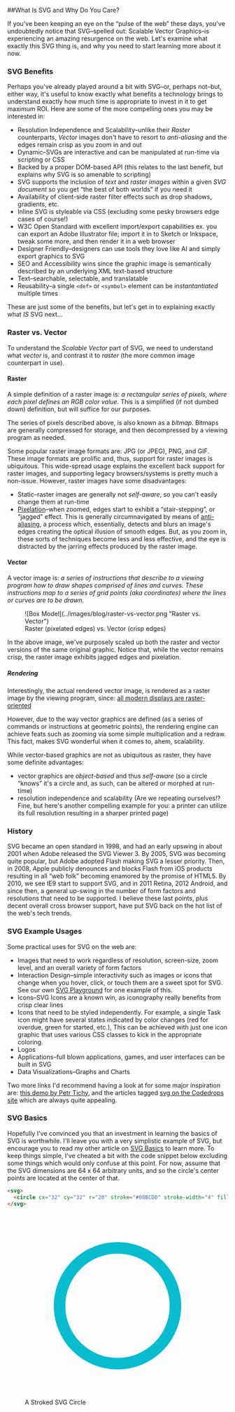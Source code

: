 ##What Is SVG and Why Do You Care?

If you've been keeping an eye on the &ldquo;pulse of the web&rdquo; these days, you've undoubtedly notice that SVG–spelled out: Scalable Vector Graphics–is experiencing an amazing resurgence on the web. Let's examine what exactly this SVG thing is, and why you need to start learning more about it now.

### SVG Benefits

Perhaps you've already played around a bit with SVG–or, perhaps not–but, either way, it's useful to know exactly what benefits a technology brings to understand exactly how much time is appropriate to invest in it to get maximum ROI. Here are some of the more compelling ones you may be interested in:

* Resolution Independence and Scalability–unlike their *Raster* counterparts, *Vector* images don't have to resort to *anti-aliasing* and the edges remain crisp as you zoom in and out
* Dynamic–SVGs are interactive and can be manipulated at run-time via scripting or CSS
* Backed by a proper DOM-based API (this relates to the last benefit, but explains why SVG is so amenable to scripting)
* SVG supports the inclusion of *text* and *raster images* within a given *SVG document* so you get &ldquo;the best of both worlds&rdquo; if you need it
* Availability of client-side raster filter effects such as drop shadows, gradients, etc.
* Inline SVG is styleable via CSS (excluding some pesky browsers edge cases of course!)
* W3C Open Standard with excellent import/export capabilities ex. you can export an Adobe Illustrator file; import it in to Sketch or Inkspace, tweak some more, and then render it in a web browser
* Designer Friendly–designers can use tools they love like AI and simply export graphics to SVG
* SEO and Accessibility wins since the graphic image is semantically described by an underlying XML text-based structure
* Text–searchable, selectable, and translatable
* Reusability–a single `<def>` or `<symbol>` element can be *instantantiated* multiple times

These are just some of the benefits, but let's get in to explaining exactly what *IS* SVG next…

### Raster vs. Vector

To understand the *Scalable Vector* part of SVG, we need to understand what *vector* is, and contrast it to *raster* (the more common image counterpart in use).

#### Raster

A simple definition of a raster image is: *a rectangular series of pixels, where each pixel defines an RGB color value*. This is a simplified (if not dumbed down) definition, but will suffice for our purposes.

The series of pixels described above, is also known as a *bitmap*. Bitmaps are generally compressed for storage, and then decompressed by a viewing program as needed.

Some popular raster image formats are: JPG (or JPEG), PNG, and GIF. These image formats are prolific and, thus, support for raster images is ubiquitous. This wide-spread usage explains the excellent back support for raster images, and supporting legacy browsers/systems is pretty much a non-issue. However, raster images have some disadvantages:

* Static–raster images are generally not *self-aware*, so you can't easily change them at run-time
* [Pixelation](http://en.wikipedia.org/wiki/Pixelation)–when zoomed, edges start to exhibit a &ldquo;stair-stepping&rdquo;, or &ldquo;jagged&rdquo; effect. This is generally circumnavigated by means of [anti-aliasing](http://en.wikipedia.org/wiki/Spatial_anti-aliasing), a process which, essentially, detects and blurs an image's edges creating the optical illusion of smooth edges. But, as you zoom in, these sorts of techniques become less and less effective, and the eye is distracted by the jarring effects produced by the raster image.

#### Vector

A vector image is: *a series of instructions that describe to a viewing program how to draw shapes comprised of lines and curves. These instructions map to a series of grid points (aka coordinates) where the lines or curves are to be drawn.*

<figure>
![Box Model](../images/blog/raster-vs-vector.png "Raster vs. Vector")
<figcaption>Raster (pixelated edges) vs. Vector (crisp edges)</figcaption>
</figure>

In the above image, we've purposely scaled up both the raster and vector versions of the same original graphic. Notice that, while the vector remains crisp, the raster image exhibits jagged edges and pixelation.

##### Rendering

Interestingly, the actual rendered vector image, is rendered as a raster image by the viewing program, since:
	[all modern displays are raster-oriented](http://www.w3.org/TR/SVG/concepts.html)

However, due to the way vector graphics are defined (as a series of commands or instructions at geometric points), the rendering engine can achieve feats such as zooming via some simple multiplication and a redraw. This fact, makes SVG wonderful when it comes to, ahem, scalability.

While vector-based graphics are not as ubiquitous as raster, they have some definite advantages:

* vector graphics are *object-based* and thus *self-aware* (so a circle &ldquo;knows&rdquo; it's a circle and, as such, can be altered or morphed at run-time)
* resolution independence and scalability (Are we repeating ourselves!? Fine, but here's another compelling example for you: a printer can utilize its full resolution resulting in a sharper printed page)

### History

SVG became an open standard in 1998, and had an early upswing in about 2001 when Adobe released the SVG Viewer 3. By 2005, SVG was becoming quite popular, but Adobe adopted Flash making SVG a lesser priority. Then, in 2008, Apple publicly denounces and blocks Flash from iOS products resulting in all &ldquo;web folk&rdquo; becoming enamored by the promise of HTML5. By 2010, we see IE9 start to support SVG, and in 2011 Retina, 2012 Android, and since then, a general up-swing in the number of form factors and resolutions that need to be supported. I believe these last points, plus decent overall cross browser support, have put SVG back on the hot list of the web's tech trends.

### SVG Example Usages

Some practical uses for SVG on the web are:

* Images that need to work regardless of resolution, screen-size, zoom level, and an overall variety of form factors
* Interaction Design–simple interactivity such as images or icons that change when you hover, click, or touch them are a sweet spot for SVG. See our own [SVG Playground](../demo/svg.html) for one example of this.
* Icons–SVG Icons are a known win, as iconography really benefits from crisp clear lines
* Icons that need to be styled independently. For example, a single Task icon might have several states indicated by color changes (red for overdue, green for started, etc.), This can be achieved with just one icon graphic that uses various CSS classes to kick in the appropriate coloring.
* Logos
* Applications–full blown applications, games, and user interfaces can be built in SVG
* Data Visualizations–Graphs and Charts

Two more links I'd recommend having a look at for some major inspiration are:
[this demo by Petr Tichy](https://ihatetomatoes.net/svg-christmas/), and the articles tagged [svg on the Codedrops site](http://tympanus.net/codrops/tag/svg/) which are always quite appealing.

### SVG Basics

Hopefully I've convinced you that an investment in learning the basics of SVG is worthwhile. I'll leave you with a very simplistic example of SVG, but encourage you to read my other article on [SVG Basics](./blog/svg-for-beginners) to learn more. To keep things simple, I've cheated a bit with the code snippet below excluding some things which would only confuse at this point. For now, assume that the SVG dimensions are 64 x 64 arbitrary units, and so the circle's center points are located at the center of that.

```html
<svg>
  <circle cx="32" cy="32" r="20" stroke="#08BCD0" stroke-width="4" fill="none" />
</svg>
```
<figure>
	<div style="display: inline-block; position: relative; width: 100%; padding-bottom: 100%; vertical-align: middle; overflow: hidden;">
		<svg style="display: inline-block; position: absolute; top: 0; left: 0;" viewBox="0 0 64 64" preserveAspectRatio="xMinYMin meet">
		  <circle cx="32" cy="32" r="20" stroke="#08BCD0" stroke-width="4" fill="none" />
		</svg>
	</div>
  <figcaption>A Stroked SVG Circle</figcaption>
</figure>

